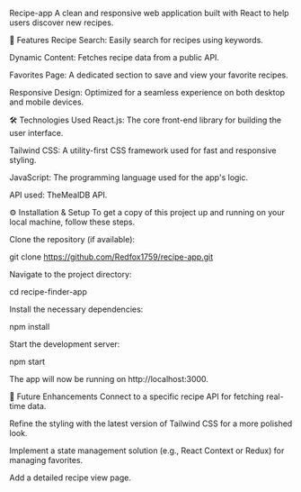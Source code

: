 Recipe-app
A clean and responsive web application built with React to help users discover new recipes.

🚀 Features
Recipe Search: Easily search for recipes using keywords.

Dynamic Content: Fetches recipe data from a public API.

Favorites Page: A dedicated section to save and view your favorite recipes.

Responsive Design: Optimized for a seamless experience on both desktop and mobile devices.

🛠️ Technologies Used
React.js: The core front-end library for building the user interface.

Tailwind CSS: A utility-first CSS framework used for fast and responsive styling.

JavaScript: The programming language used for the app's logic.

API used: TheMealDB API.

⚙️ Installation & Setup
To get a copy of this project up and running on your local machine, follow these steps.

Clone the repository (if available):

git clone https://github.com/Redfox1759/recipe-app.git

Navigate to the project directory:

cd recipe-finder-app

Install the necessary dependencies:

npm install

Start the development server:

npm start

The app will now be running on http://localhost:3000.

🔮 Future Enhancements
Connect to a specific recipe API for fetching real-time data.

Refine the styling with the latest version of Tailwind CSS for a more polished look.

Implement a state management solution (e.g., React Context or Redux) for managing favorites.

Add a detailed recipe view page.


